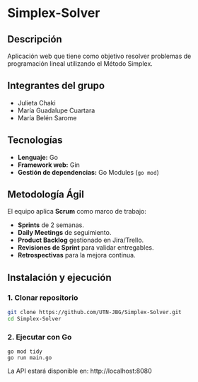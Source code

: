 # Simplex-Solver

## Descripción
Aplicación web que tiene como objetivo resolver problemas de programación lineal utilizando el Método Simplex. 

## Integrantes del grupo 
- Julieta Chaki
- María Guadalupe Cuartara 
- María Belén Sarome

## Tecnologías
- **Lenguaje:** Go
- **Framework web:** Gin
- **Gestión de dependencias:** Go Modules (`go mod`)

## Metodología Ágil
El equipo aplica **Scrum** como marco de trabajo:
- **Sprints** de 2 semanas.
- **Daily Meetings** de seguimiento.
- **Product Backlog** gestionado en Jira/Trello.
- **Revisiones de Sprint** para validar entregables.
- **Retrospectivas** para la mejora continua.

## Instalación y ejecución

### 1. Clonar repositorio
```bash
git clone https://github.com/UTN-JBG/Simplex-Solver.git
cd Simplex-Solver
```

### 2. Ejecutar con Go
```
go mod tidy
go run main.go
```

La API estará disponible en:
 http://localhost:8080

